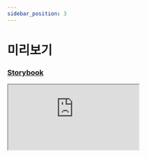 ```yaml
---
sidebar_position: 3
---
```


# 미리보기

### [Storybook](https://6557321d85c9b158f4ebd5d2-ntpvbxvfko.chromatic.com/?path=/story/components-form--join)

<iframe src="https://6557321d85c9b158f4ebd5d2-eossuixhgw.chromatic.com/?path=/story/components-form--join"  
style={{width:'100%', height:'800px'}} title="code-example" allow="accelerometer; ambient-light-sensor; camera; encrypted-media; geolocation; gyroscope; microphone; midi; payment; usb; vr; xr-spatial-tracking"></iframe>
